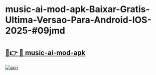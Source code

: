 # music-ai-mod-apk-Baixar-Gratis-Ultima-Versao-Para-Android-IOS-2025-#09jmd

# <h2><a href="https://ainizakaria.my?title=music-ai-mod-apk&ref=25M">🔗👉 🔴 music-ai-mod-apk</a></h2>

[![acn](https://github.com/user-attachments/assets/0f9c940e-d8b0-45ae-aac7-cd30a18b3e1c)](https://ainizakaria.my?title=music-ai-mod-apk&ref=25M)

